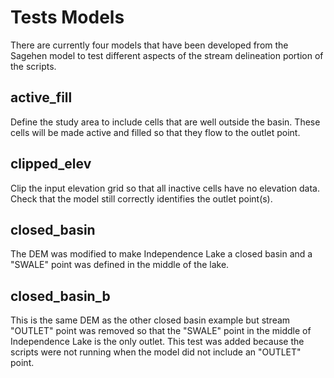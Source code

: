 # Tests Models

There are currently four models that have been developed from the Sagehen model to test different aspects of the stream delineation portion of the scripts.

## active_fill

Define the study area to include cells that are well outside the basin.
These cells will be made active and filled so that they flow to the outlet point.

## clipped_elev

Clip the input elevation grid so that all inactive cells have no elevation data.
Check that the model still correctly identifies the outlet point(s).

## closed_basin

The DEM was modified to make Independence Lake a closed basin and a "SWALE" point was defined in the middle of the lake.

## closed_basin_b

This is the same DEM as the other closed basin example but stream "OUTLET" point was removed so that the "SWALE" point in the middle of Independence Lake is the only outlet.  This test was added because the scripts were not running when the model did not include an "OUTLET" point.

